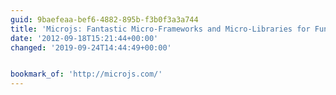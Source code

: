 ```yaml
---
guid: 9baefeaa-bef6-4882-895b-f3b0f3a3a744
title: 'Microjs: Fantastic Micro-Frameworks and Micro-Libraries for Fun and Profit!'
date: '2012-09-18T15:21:44+00:00'
changed: '2019-09-24T14:44:49+00:00'


bookmark_of: 'http://microjs.com/'
---
```





